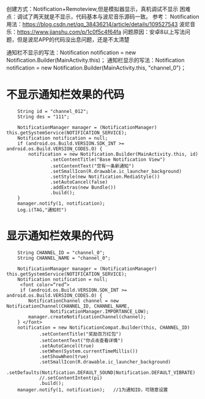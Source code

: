 创建方式：Notification+Remoteview,但是模拟器显示，真机调试不显示
困难点：调试了两天就是不显示，代码基本与波尼音乐源码一致。
参考：
Notification用法：https://blog.csdn.net/qq_38436214/article/details/109527543
波尼音乐：https://www.jianshu.com/p/1c0f5c4f64fa
问题原因：安卓8以上写法问题，但是波尼APP的代码没出息问题，还是不太清楚

通知栏不显示的写法：Notification notification = new Notification.Builder(MainActivity.this)；
通知栏显示的写法：Notification notification = new Notification.Builder(MainActivity.this, "channel_0")；

# 不显示通知栏效果的代码
        String id = "channel_012";
        String des = "111";

        NotificationManager manager = (NotificationManager) this.getSystemService(NOTIFICATION_SERVICE);
        Notification notification = null;
        if (android.os.Build.VERSION.SDK_INT >= android.os.Build.VERSION_CODES.O) {
            notification = new Notification.Builder(MainActivity.this, id)
                    .setContentTitle("Base Notification View")
                    .setContentText("您有一条新通知")
                    .setSmallIcon(R.drawable.ic_launcher_background)
                    .setStyle(new Notification.MediaStyle())
                    .setAutoCancel(false)
                    .addExtras(new Bundle())
                    .build();
        }
        manager.notify(1, notification);
        Log.i(TAG,"通知栏")  
# 显示通知栏效果的代码
        String CHANNEL_ID = "channel_0";
        String CHANNEL_NAME = "channel_0";

        NotificationManager manager = (NotificationManager) this.getSystemService(NOTIFICATION_SERVICE);
        Notification notification = null;
         <font color=“red”>
         if (android.os.Build.VERSION.SDK_INT >= android.os.Build.VERSION_CODES.O) {
            NotificationChannel channel = new NotificationChannel(CHANNEL_ID, CHANNEL_NAME,
                    NotificationManager.IMPORTANCE_LOW);
            manager.createNotificationChannel(channel);
        } </font>
        notification = new NotificationCompat.Builder(this, CHANNEL_ID)
                .setContentTitle("奖励百万红包")
                .setContentText("你点击查看详情")
                .setAutoCancel(true)
                .setWhen(System.currentTimeMillis())
                .setShowWhen(true)
                .setSmallIcon(R.drawable.ic_launcher_background)
                .setDefaults(Notification.DEFAULT_SOUND|Notification.DEFAULT_VIBRATE)
                //.setContentIntent(pi)
                .build();
        manager.notify(1, notification);   //1为通知ID，可随意设置

